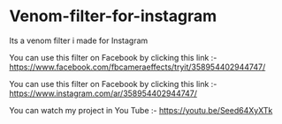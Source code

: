 # Venom-filter-for-instagram
Its a venom filter i made for Instagram

You can use this filter on Facebook by clicking this link :- https://www.facebook.com/fbcameraeffects/tryit/358954402944747/ <br>

You can use this filter on Facebook by clicking this link :- https://www.instagram.com/ar/358954402944747/

You can watch my project in You Tube :- https://youtu.be/Seed64XyXTk

